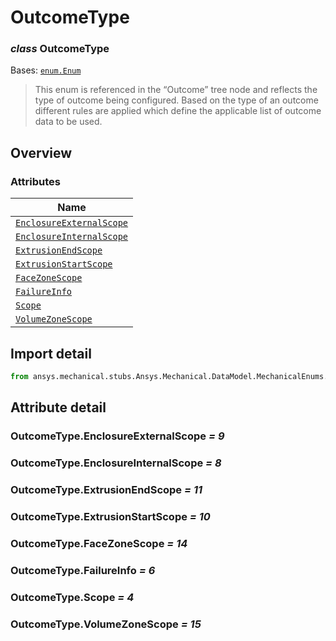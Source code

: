 # OutcomeType

<a id="OutcomeType"></a>

### *class* OutcomeType

Bases: [`enum.Enum`](https://docs.python.org/3/library/enum.html#enum.Enum)

> This enum is referenced in the “Outcome” tree node and reflects the type of outcome being configured. Based on the type of an outcome different rules are applied which define the applicable list of outcome data to be used.

> <!-- !! processed by numpydoc !! -->

<a id="overview"></a>

## Overview

### Attributes

| Name |
| ------------------------------------------------------------------- |
| [`EnclosureExternalScope`](#OutcomeType.EnclosureExternalScope) |
| [`EnclosureInternalScope`](#OutcomeType.EnclosureInternalScope) |
| [`ExtrusionEndScope`](#OutcomeType.ExtrusionEndScope) |
| [`ExtrusionStartScope`](#OutcomeType.ExtrusionStartScope) |
| [`FaceZoneScope`](#OutcomeType.FaceZoneScope) |
| [`FailureInfo`](#OutcomeType.FailureInfo) |
| [`Scope`](#OutcomeType.Scope) |
| [`VolumeZoneScope`](#OutcomeType.VolumeZoneScope) |

<a id="import-detail"></a>

## Import detail

```python
from ansys.mechanical.stubs.Ansys.Mechanical.DataModel.MechanicalEnums.MeshWorkflow import OutcomeType
```

<a id="attribute-detail"></a>

## Attribute detail

<a id="OutcomeType.EnclosureExternalScope"></a>

### OutcomeType.EnclosureExternalScope *= 9*

<a id="OutcomeType.EnclosureInternalScope"></a>

### OutcomeType.EnclosureInternalScope *= 8*

<a id="OutcomeType.ExtrusionEndScope"></a>

### OutcomeType.ExtrusionEndScope *= 11*

<a id="OutcomeType.ExtrusionStartScope"></a>

### OutcomeType.ExtrusionStartScope *= 10*

<a id="OutcomeType.FaceZoneScope"></a>

### OutcomeType.FaceZoneScope *= 14*

<a id="OutcomeType.FailureInfo"></a>

### OutcomeType.FailureInfo *= 6*

<a id="OutcomeType.Scope"></a>

### OutcomeType.Scope *= 4*

<a id="OutcomeType.VolumeZoneScope"></a>

### OutcomeType.VolumeZoneScope *= 15*

